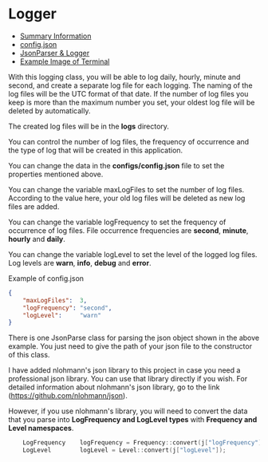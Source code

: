 # Logger
* [Summary Information](#si)
* [config.json](#config)
* [JsonParser & Logger](#jl)
* [Example Image of Terminal](#img)

<a name="si"></a>
With this logging class, you will be able to log daily, hourly, minute and second, and create a separate log file for each logging. The naming of the log files will be the UTC format of that date. If the number of log files you keep is more than the maximum number you set, your oldest log file will be deleted by automatically.

The created log files will be in the **logs** directory.

You can control the number of log files, the frequency of occurrence and the type of log that will be created in this application.

<a name="config"></a>
You can change the data in the **configs/config.json** file to set the properties mentioned above.

You can change the variable maxLogFiles to set the number of log files. According to the value here, your old log files will be deleted as new log files are added.

You can change the variable logFrequency to set the frequency of occurrence of log files. File occurrence frequencies are **second**, **minute**, **hourly** and **daily**.

You can change the variable logLevel to set the level of the logged log files. Log levels are **warn**, **info**, **debug** and **error**.

Example of config.json
```json
{
    "maxLogFiles":  3,
    "logFrequency": "second",
    "logLevel":     "warn"
}
```
<a name="jl"></a>
There is one JsonParse class for parsing the json object shown in the above example. You just need to give the path of your json file to the constructor of this class.

I have added nlohmann's json library to this project in case you need a professional json library. You can use that library directly if you wish.
For detailed information about nlohmann's json library, go to the link (https://github.com/nlohmann/json).

However, if you use nlohmann's library, you will need to convert the data that you parse into **LogFrequency and LogLevel types** with **Frequency and Level namespaces**.
```c++
    LogFrequency    logFrequency = Frequency::convert(j["logFrequency"]);
    LogLevel        logLevel = Level::convert(j["logLevel"]);
```


<!--
```c++
int main(int argc, char** argv){
  JsonParser json("/configs/config.json");

  int maxLogFiles = json.getMaxLogFiles();
  LogFrequency logFrequency = json.getLogFrequency();
  LogLevel logLevel = json.getLogLevel();

  Logger logger(maxLogFiles, logFrequency, logLevel, true); 
  logger.log("This is a log about logger");

  std::cin.get();
}
```
 ![UML](https://github.com/KeremTAN/Logger/blob/main/img/terminal.png) -->